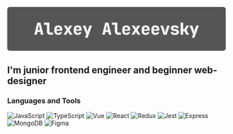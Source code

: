 ![Header](https://github.com/AleshaIdetRvat/aleshaidetrvat/blob/main/assets/headerForGitHubReadMe.gif)

## I'm junior frontend engineer and beginner web-designer

### Languages and Tools

![JavaScript](https://img.shields.io/badge/JavaScript-333333?style=flat&logo=javascript&logoWidth=18) ![TypeScript](https://img.shields.io/badge/TypeScript-333333?style=flat&logo=typescript&logoWidth=18) ![Vue](https://img.shields.io/badge/Vue-333333?style=flat&logo=Vuedotjs&logoWidth=20) ![React](https://img.shields.io/badge/React-333333?style=flat&logo=React&logoWidth=20) ![Redux](https://img.shields.io/badge/Redux-333333?style=flat&logo=Redux&logoWidth=18) ![Jest](https://img.shields.io/badge/Jest-333333?style=flat&logo=Jest&logoWidth=18) ![Express](https://img.shields.io/badge/Express-333333?style=flat&logo=express&logoWidth=18) ![MongoDB](https://img.shields.io/badge/MongoDB-333333?style=flat&logo=MongoDB&logoWidth=18) ![Figma](https://img.shields.io/badge/Figma-333333?style=flat&logo=Figma&logoWidth=18)

